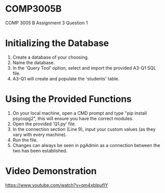 # COMP3005B
COMP 3005 B Assignment 3 Question 1

# Initializing the Database

1. Create a database of your choosing.
2. Name the database.
3. In the 'Query Tool' option, select and import the provided A3-Q1 SQL file.
4. A3-Q1 will create and populate the 'students' table.

# Using the Provided Functions

1. On your local machine, open a CMD prompt and type "pip install psycopg2", this will ensure you have the correct modules.
2. Open the provided 'Q1.py' file.
3. In the connection section (Line 9), input your custom values (as they vary with every machine).
4. Run the file.
5. Changes can always be seen in pgAdmin as a connection between the two has been established.

# Video Demonstration

https://www.youtube.com/watch?v=qm4xbIpufIY
